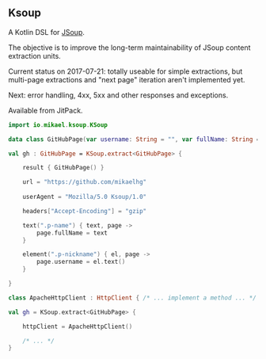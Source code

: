 ## Ksoup

A Kotlin DSL for [JSoup](https://jsoup.org/).

The objective is to improve the long-term maintainability of JSoup content extraction units.

Current status on 2017-07-21: totally useable for simple extractions, 
but multi-page extractions and "next page" iteration aren't implemented yet.

Next: error handling, 4xx, 5xx and other responses and exceptions.

Available from JitPack.

```kotlin
import io.mikael.ksoup.KSoup

data class GitHubPage(var username: String = "", var fullName: String = "")

val gh : GitHubPage = KSoup.extract<GitHubPage> {

    result { GitHubPage() }

    url = "https://github.com/mikaelhg"
    
    userAgent = "Mozilla/5.0 Ksoup/1.0"

    headers["Accept-Encoding"] = "gzip"

    text(".p-name") { text, page ->
        page.fullName = text
    }

    element(".p-nickname") { el, page ->
        page.username = el.text()
    }

}

class ApacheHttpClient : HttpClient { /* ... implement a method ... */ }

val gh = KSoup.extract<GitHubPage> {

    httpClient = ApacheHttpClient()

    /* ... */
}
```
